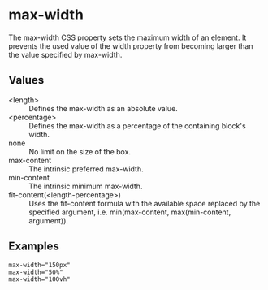 # max-width

The max-width CSS property sets the maximum width of an element. It prevents the used value of the width property from becoming larger than the value specified by max-width.

## Values

<dl>
<dt>&lt;length&gt;</dt>
<dd>Defines the max-width as an absolute value.</dd>
<dt>&lt;percentage&gt;</dt>
<dd>Defines the max-width as a percentage of the containing block's width.</dd>
<dt>none</dt>
<dd>No limit on the size of the box.</dd>
<dt>max-content</dt>
<dd>The intrinsic preferred max-width.</dd>
<dt>min-content</dt>
<dd>The intrinsic minimum max-width.</dd>
<dt>fit-content(&lt;length-percentage&gt;)</dt>
<dd>Uses the fit-content formula with the available space replaced by the specified argument, i.e. min(max-content, max(min-content, argument)).</dd>
</dl>

## Examples

```
max-width="150px"
max-width="50%"
max-width="100vh"
```
